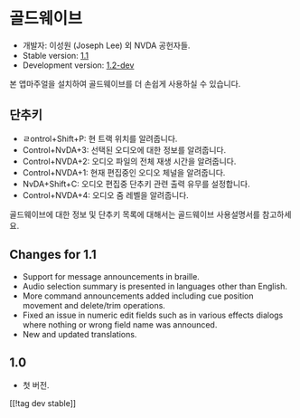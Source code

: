 # 골드웨이브 #

* 개발자: 이성원 (Joseph Lee) 외 NVDA 공헌자들.
* Stable version: [1.1][1]
* Development version: [1.2-dev][2]

본 앱마주얼을 설치하여 골드웨이브를 더 손쉽게 사용하실 수 있습니다.

## 단추키 ##

* ㄹontrol+Shift+P: 현 트랙 위치를 알려줍니다.
* Control+NvDA+3: 선택된 오디오에 대한 정보를 알려줍니다.
* Control+NVDA+2: 오디오 파일의 전체 재생 시간을 알려줍니다.
* Control+NVDA+1: 현재 편집중인 오디오 체널을 알려줍니다.
* NvDA+Shift+C: 오디오 편집중 단추키 관련 출력 유무를 설정합니다.
* Control+NVDA+4: 오디오 줌 레벨을 알려줍니다.

골드웨이브에 대한 정보 및 단추키 목록에 대해서는 골드웨이브 사용설명서를 참고하세요.

## Changes for 1.1 ##

* Support for message announcements in braille.
* Audio selection summary is presented in languages other than English.
* More command announcements added including cue position movement and
  delete/trim operations.
* Fixed an issue in numeric edit fields such as in various effects dialogs
  where nothing or wrong field name was announced.
* New and updated translations.

## 1.0 ##

* 첫 버전.

[[!tag dev stable]]

[1]: http://addons.nvda-project.org/files/get.php?file=gwv

[2]: http://addons.nvda-project.org/files/get.php?file=gwv-dev
